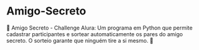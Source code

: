 # Amigo-Secreto
🎁 Amigo Secreto - Challenge Alura: Um programa em Python que permite cadastrar participantes e sortear automaticamente os pares do amigo secreto. O sorteio garante que ninguém tire a si mesmo. 🚀
